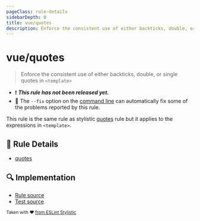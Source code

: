 ```yaml
---
pageClass: rule-details
sidebarDepth: 0
title: vue/quotes
description: Enforce the consistent use of either backticks, double, or single quotes in `<template>`
---
```


# vue/quotes

> Enforce the consistent use of either backticks, double, or single quotes in `<template>`

- :exclamation: <badge text="This rule has not been released yet." vertical="middle" type="error"> ***This rule has not been released yet.*** </badge>
- :wrench: The `--fix` option on the [command line](https://eslint.org/docs/user-guide/command-line-interface#fixing-problems) can automatically fix some of the problems reported by this rule.

This rule is the same rule as stylistic [quotes] rule but it applies to the expressions in `<template>`.

## :book: Rule Details

- [quotes]

[quotes]: https://eslint.style/rules/js/quotes

## :mag: Implementation

- [Rule source](https://github.com/vuejs/eslint-plugin-vue/blob/master/lib/rules/quotes.js)
- [Test source](https://github.com/vuejs/eslint-plugin-vue/blob/master/tests/lib/rules/quotes.js)

<sup>Taken with ❤️ [from ESLint Stylistic](https://eslint.style/rules/ts/quotes)</sup>
